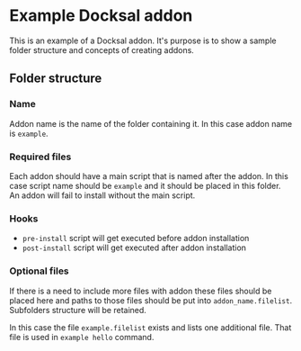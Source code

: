 # Example Docksal addon

This is an example of a Docksal addon. It's purpose is to show a sample folder structure and concepts of creating addons.

## Folder structure

### Name

Addon name is the name of the folder containing it. In this case addon name is `example`.

### Required files

Each addon should have a main script that is named after the addon. In this case script name should be `example` and it should be placed in this folder. An addon will fail to install without the main script.

### Hooks

- `pre-install` script will get executed before addon installation
- `post-install` script will get executed after addon installation

### Optional files

If there is a need to include more files with addon these files should be placed here and paths to those files should be 
put into `addon_name.filelist`. Subfolders structure will be retained. 

In this case the file `example.filelist` exists and lists one additional file. That file is used in `example hello` command.


